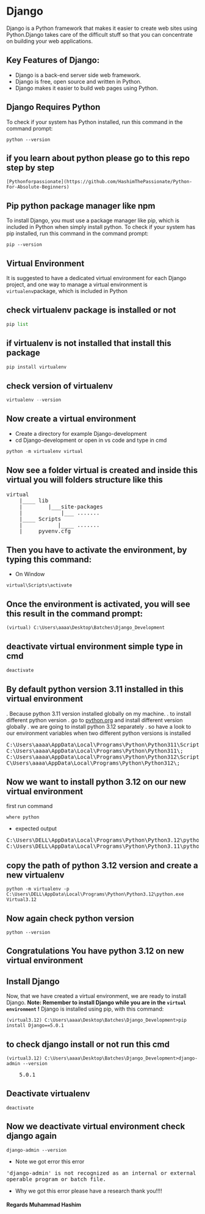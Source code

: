 # Django
Django is a Python framework that makes it easier to create web sites using Python.Django takes care of the difficult stuff so that
you can concentrate on building your web applications.
## Key Features of Django:
- Django is a back-end server side web framework.
- Django is free, open source and written in Python.
- Django makes it easier to build web pages using Python.

## Django Requires Python
To check if your system has Python installed, run this command in the command prompt:
```
python --version
```
## if you learn about python please go to this repo step by step
```
[Pythonforpassionate](https://github.com/HashimThePassionate/Python-For-Absolute-Beginners)
```
## Pip python package manager like npm
To install Django, you must use a package manager like pip, which is included in Python when simply install python.
To check if your system has pip installed, run this command in the command prompt:
```
pip --version
```
## Virtual Environment
It is suggested to have a dedicated virtual environment for each Django project, and one way to manage a virtual environment is ``virtualenv``package, which is included in Python

## check virtualenv package is installed or not 
```python 
pip list
```
## if virtualenv is not installed that install this package
```python 
pip install virtualenv
```
## check version of virtualenv
```python 
virtualenv --version
```
## Now create a virtual environment
- Create a directory for example Django-development
- cd Django-development or open in vs code and type in cmd
```python
python -m virtualenv virtual
```
## Now see a folder virtual is created and inside this virtual you will folders structure like this
<pre>
virtual
    |____ lib
    |        |___site-packages   
    |            |___ .......
    |____ Scripts
    |           |____ ....... 
    |____ pyvenv.cfg  
</pre>
## Then you have to activate the environment, by typing this command:
- On Window
```
virtual\Scripts\activate

```
## Once the environment is activated, you will see this result in the command prompt:
```python
(virtual) C:\Users\aaaa\Desktop\Batches\Django_Development
```
## deactivate virtual environment simple type in cmd
```python
deactivate
```
## By default python version 3.11 installed in this virtual environment
. Because python 3.11 version installed globally on my machine.
. to install different python version 
. go to [python.org](https://www.python.org/downloads/) and install different  version globally
. we are going to install python 3.12 separately
. so have a look to our environment variables when two different python versions is installed
<pre>
C:\Users\aaaa\AppData\Local\Programs\Python\Python311\Scripts\;
C:\Users\aaaa\AppData\Local\Programs\Python\Python311\;
C:\Users\aaaa\AppData\Local\Programs\Python\Python312\Scripts\;
C\Users\aaaa\AppData\Local\Programs\Python\Python312\;
</pre>

##  Now we want to install python 3.12 on our new virtual environment
first run command
```
where python
```
- expected output
<pre>
C:\Users\DELL\AppData\Local\Programs\Python\Python3.12\python.exe
C:\Users\DELL\AppData\Local\Programs\Python\Python3.11\python.exe
</pre>

## copy the path of python 3.12 version and create a new virtualenv
```
python -m virtualenv -p C:\Users\DELL\AppData\Local\Programs\Python\Python3.12\python.exe Virtual3.12
```
## Now again check python version
```
python --version
```
## Congratulations You have python 3.12 on new virtual environment

## Install Django
Now, that we have created a virtual environment, we are ready to install Django.
**Note: Remember to install Django while you are in the `` virtual environment `` !**
Django is installed using pip, with this command:
```
(virtual3.12) C:\Users\aaaa\Desktop\Batches\Django_Development>pip install Django==5.0.1
```
## to check django install or not run this cmd
```
(virtual3.12) C:\Users\aaaa\Desktop\Batches\Django_Development>django-admin --version
```
<pre>
    5.0.1
</pre>
## Deactivate virtualenv  
```
deactivate
```
## Now we deactivate virtual environment check django again 
```
django-admin --version
```
- Note we got error this error
<pre>
'django-admin' is not recognized as an internal or external command,
operable program or batch file.
</pre> 
-  Why we got this error please have a research thank you!!!!

#### Regards Muhammad Hashim
